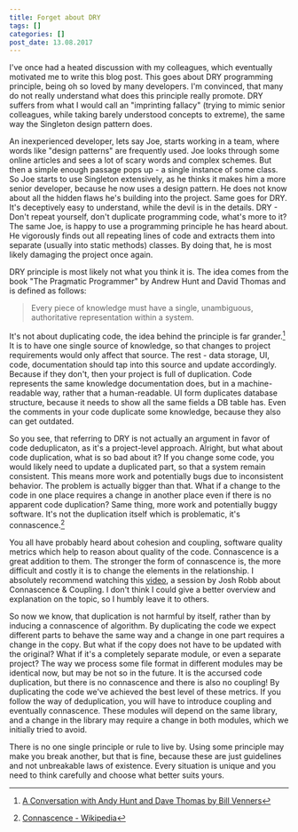 ```yaml
---
title: Forget about DRY
tags: []
categories: []
post_date: 13.08.2017
---
```


I've once had a heated discussion with my colleagues, which eventually motivated me to write this blog post. This goes about DRY programming principle, being oh so loved by many developers. I'm convinced, that many do not really understand what does this principle really promote. DRY suffers from what I would call an "imprinting fallacy" (trying to mimic senior colleagues, while taking barely understood concepts to extreme), the same way the Singleton design pattern does.

An inexperienced developer, lets say Joe, starts working in a team, where words like "design patterns" are frequently used. Joe looks through some online articles and sees a lot of scary words and complex schemes. But then a simple enough passage pops up - a single instance of some class. So Joe starts to use Singleton extensively, as he thinks it makes him a more senior developer, because he now uses a design pattern. He does not know about all the hidden flaws he's building into the project. Same goes for DRY. It's deceptively easy to understand, while the devil is in the details. DRY - Don't repeat yourself, don't duplicate programming code, what's more to it? The same Joe, is happy to use a programming principle he has heard about. He vigorously finds out all repeating lines of code and extracts them into separate (usually into static methods) classes. By doing that, he is most likely damaging the project once again.
<!--more-->

DRY principle is most likely not what you think it is. The idea comes from the book "The Pragmatic Programmer" by Andrew Hunt and David Thomas and is defined as follows:

<blockquote>Every piece of knowledge must have a single, unambiguous, authoritative representation within a system.</blockquote>

It's not about duplicating code, the idea behind the principle is far grander.[^1] It is to have one single source of knowledge, so that changes to project requirements would only affect that source. The rest - data storage, UI, code, documentation should tap into this source and update accordingly. Because if they don't, then your project is full of duplication. Code represents the same knowledge documentation does, but in a machine-readable way, rather that a human-readable. UI form duplicates database structure, because it needs to show all the same fields a DB table has. Even the comments in your code duplicate some knowledge, because they also can get outdated.

So you see, that referring to DRY is not actually an argument in favor of code deduplicaton, as it's a project-level approach. Alright, but what about code duplication, what is so bad about it? If you change some code, you would likely need to update a duplicated part, so that a system remain consistent. This means more work and potentially bugs due to inconsistent behavior. The problem is actually bigger than that. What if a change to the code in one place requires a change in another place even if there is no apparent code duplication? Same thing, more work and potentially buggy software. It's not the duplication itself which is problematic, it's connascence.[^2]

You all have probably heard about cohesion and coupling, software quality metrics which help to reason about quality of the code. Connascence is a great addition to them. The stronger the form of connascence is, the more difficult and costly it is to change the elements in the relationship. I absolutely recommend watching this [video](https://www.youtube.com/watch?v=Ip2o4vbAK3s&t=741), a session by Josh Robb about Connascence & Coupling. I don't think I could give a better overview and explanation on the topic, so I humbly leave it to others.

So now we know, that duplication is not harmful by itself, rather than by inducing a connascence of algorithm. By duplicating the code we expect different parts to behave the same way and a change in one part requires a change in the copy. But what if the copy does not have to be updated with the original? What if it's a completely separate module, or even a separate project? The way we process some file format in different modules may be identical now, but may be not so in the future. It is the accursed code duplication, but there is no connascence and there is also no coupling! By duplicating the code we've achieved the best level of these metrics. If you follow the way of deduplication, you will have to introduce coupling and eventually connascence. These modules will depend on the same library, and a change in the library may require a change in both modules, which we initially tried to avoid.

There is no one single principle or rule to live by. Using some principle may make you break another, but that is fine, because these are just guidelines and not unbreakable laws of existence. Every situation is unique and you need to think carefully and choose what better suits yours.

[^1]: <a title="A Conversation with Andy Hunt and Dave Thomas by Bill Venners" href="http://www.artima.com/intv/dry.html">A Conversation with Andy Hunt and Dave Thomas by Bill Venners</a>
[^2]: <a title="Connascence" href="https://en.wikipedia.org/wiki/Connascence_(computer_programming)">Connascence - Wikipedia</a>
